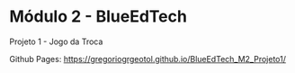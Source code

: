 # Módulo 2 - BlueEdTech

Projeto 1 - Jogo da Troca

Github Pages: https://gregoriogrgeotol.github.io/BlueEdTech_M2_Projeto1/
